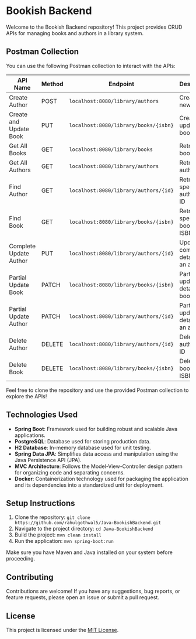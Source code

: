 # Bookish Backend

Welcome to the Bookish Backend repository! This project provides CRUD APIs for managing books and authors in a library system.

## Postman Collection

You can use the following Postman collection to interact with the APIs:

| API Name               | Method | Endpoint                                | Description                               |
|------------------------|--------|-----------------------------------------|-------------------------------------------|
| Create Author          | POST   | `localhost:8080/library/authors`        | Create a new author                       |
| Create and Update Book| PUT    | `localhost:8080/library/books/{isbn}`   | Create or update a book                   |
| Get All Books          | GET    | `localhost:8080/library/books`          | Retrieve all books                        |
| Get All Authors        | GET    | `localhost:8080/library/authors`        | Retrieve all authors                      |
| Find Author            | GET    | `localhost:8080/library/authors/{id}`   | Retrieve a specific author by ID          |
| Find Book              | GET    | `localhost:8080/library/books/{isbn}`   | Retrieve a specific book by ISBN          |
| Complete Update Author| PUT    | `localhost:8080/library/authors/{id}`   | Update complete details of an author      |
| Partial Update Book    | PATCH  | `localhost:8080/library/books/{isbn}`   | Partially update details of a book        |
| Partial Update Author  | PATCH  | `localhost:8080/library/authors/{id}`   | Partially update details of an author     |
| Delete Author          | DELETE | `localhost:8080/library/authors/{id}`   | Delete an author by ID                    |
| Delete Book            | DELETE | `localhost:8080/library/books/{isbn}`   | Delete a book by ISBN                     |

Feel free to clone the repository and use the provided Postman collection to explore the APIs!

## Technologies Used

- **Spring Boot**: Framework used for building robust and scalable Java applications.
- **PostgreSQL**: Database used for storing production data.
- **H2 Database**: In-memory database used for unit testing.
- **Spring Data JPA**: Simplifies data access and manipulation using the Java Persistence API (JPA).
- **MVC Architecture**: Follows the Model-View-Controller design pattern for organizing code and separating concerns.
- **Docker**: Containerization technology used for packaging the application and its dependencies into a standardized unit for deployment.

## Setup Instructions

1. Clone the repository: `git clone https://github.com/rahulgothwal5/Java-BookishBackend.git`
2. Navigate to the project directory: `cd Java-BookishBackend`
3. Build the project: `mvn clean install`
4. Run the application: `mvn spring-boot:run`

Make sure you have Maven and Java installed on your system before proceeding.

## Contributing

Contributions are welcome! If you have any suggestions, bug reports, or feature requests, please open an issue or submit a pull request.

## License

This project is licensed under the [MIT License](LICENSE).
